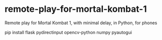 # remote-play-for-mortal-kombat-1
Remote play for Mortal Kombat 1, with minimal delay, in Python, for phones

pip install flask pydirectinput opencv-python numpy pyautogui
